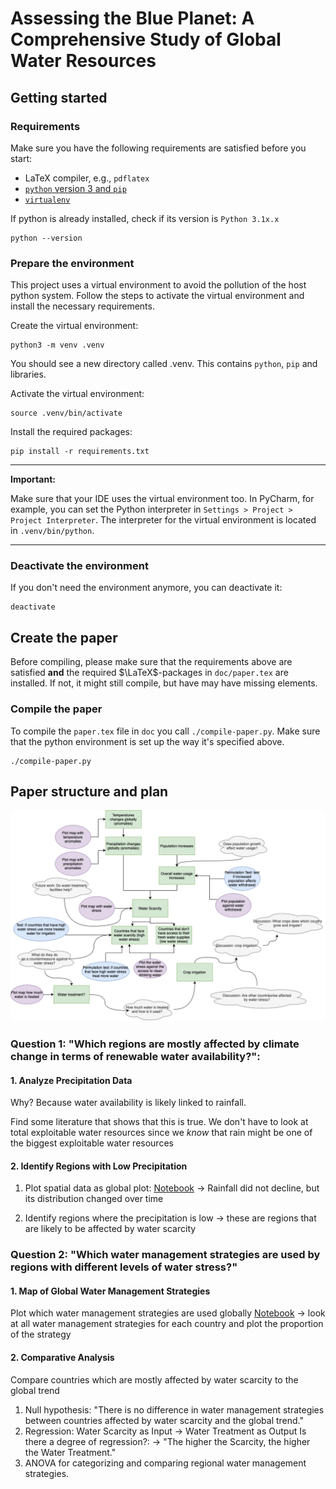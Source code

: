 # Assessing the Blue Planet: A Comprehensive Study of Global Water Resources

## Getting started

### Requirements

Make sure you have the following requirements are satisfied before you start:

- LaTeX compiler, e.g., `pdflatex`
- [`python` version 3 and `pip`](https://www.python.org/downloads/)
- [`virtualenv`](https://docs.python.org/3/library/venv.html)

If python is already installed, check if its version is `Python 3.1x.x`

```shell
python --version
```

### Prepare the environment

This project uses a virtual environment to avoid the pollution of the host python system.
Follow the steps to activate the virtual environment and install the necessary requirements.

Create the virtual environment:

```shell
python3 -m venv .venv
```

You should see a new directory called .venv. This contains `python`, `pip` and libraries.

Activate the virtual environment:

```shell
source .venv/bin/activate
```

Install the required packages:

```shell
pip install -r requirements.txt
```

---

**Important:**

Make sure that your IDE uses the virtual environment too.
In PyCharm, for example, you can set the Python interpreter in `Settings > Project > Project Interpreter`.
The interpreter for the virtual environment is located in `.venv/bin/python`.

---

### Deactivate the environment

If you don't need the environment anymore, you can deactivate it:

```
deactivate
```

## Create the paper

Before compiling, please make sure that the requirements above are satisfied
**and** the required $\LaTeX$-packages in `doc/paper.tex` are installed.
If not, it might still compile, but have may have missing elements.

### Compile the paper

To compile the `paper.tex` file in `doc` you call `./compile-paper.py`.
Make sure that the python environment is set up the way it's specified above.

```shell
./compile-paper.py
```

## Paper structure and plan

![Paper structure and questions](./paper_topics.drawio.png)

### Question 1: "Which regions are mostly affected by climate change in terms of renewable water availability?":

#### 1. Analyze Precipitation Data

Why? Because water availability is likely linked to rainfall.

Find some literature that shows that this is true.
We don't have to look at total exploitable water resources since we _know_ that rain might be one of the biggest
exploitable water resources

#### 2. Identify Regions with Low Precipitation

1. Plot spatial data as global plot: [Notebook](./exp/exp_global_precipitation.ipynb)
   -> Rainfall did not decline, but its distribution changed over time

2. Identify regions where the precipitation is low
   -> these are regions that are likely to be affected by water scarcity

### Question 2: "Which water management strategies are used by regions with different levels of water stress?"

#### 1. Map of Global Water Management Strategies

Plot which water management strategies are used globally [Notebook](./exp/exp_global_water_management_strategies.ipynb)
-> look at all water management strategies for each country and plot the proportion of the strategy

#### 2. Comparative Analysis

Compare countries which are mostly affected by water scarcity to the global trend

1. Null hypothesis: "There is no difference in water management strategies between countries affected by water scarcity
   and the global trend."
2. Regression: Water Scarcity as Input -> Water Treatment as Output
   Is there a degree of regression?: -> "The higher the Scarcity, the higher the Water Treatment."
3. ANOVA for categorizing and comparing regional water management strategies.
